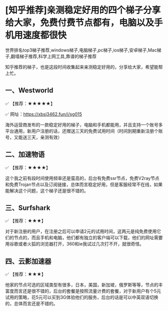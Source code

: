 # [知乎推荐]亲测稳定好用的四个梯子分享给大家，免费付费节点都有，电脑以及手机用速度都很快
世界排名top3梯子推荐,windows梯子,电脑梯子,pc梯子,ios梯子,安卓梯子,Mac梯子,翻墙梯子推荐,科学上网工具,靠谱的梯子推荐

知乎推荐的梯子，也是这段时间收集起来亲测稳定好用的，分享给大家，希望能帮上忙。

## 一、Westworld

✅ 【推荐：★★★★★】

✅ 网址：https://xbsj3462.fun/i/sg015

海外运营商发布的一款稳定好用的梯子，电脑和手机都能用，并且支持一个账号多平台通用，新用户注册的话，还赠送三天的免费试用时间（时间到期重新注册个账号，又能送三天，亲测有效）


## 二、加速物语

✅ 【推荐：★★★★】

这个我之前有段时间使用频率还是蛮高的，后台有免费ssr节点，免费V2ray节点和免费Trojan节点以及订阅链接，总体而言稳定好用，但是客服经常不在线，如果能解决这个问题，这个梯子还是很不错的。


## 三、Surfshark

✅ 【推荐：★★★】

对于新注册的用户，在注册之后可以申请2元的试用时间，这两元是纯免费使用它们的节点的，而且手机和电脑，他们都有独立的客户端可以下载，他们的网址需要用谷歌或者火狐的浏览器打开，360和ie我试过几次打不开，就很奇怪。

## 四、云影加速器

✅ 【推荐：★★★】

他家的节点可选的区域类型有很多，日本，美国，新加坡，俄罗斯等等，节点的丰富度而言还是很不错的，后台的套餐是按照流量计费的套餐，对于新用户有个5元试用的策略，花5元可以买到3G体验他们的服务，后台的话是可以中英双语切换的，总体而言还是不错的。
